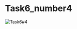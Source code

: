 # Task6_number4
![Task6#4](https://user-images.githubusercontent.com/71151320/98363190-9cc33780-203f-11eb-907e-94238cdef62b.PNG)
